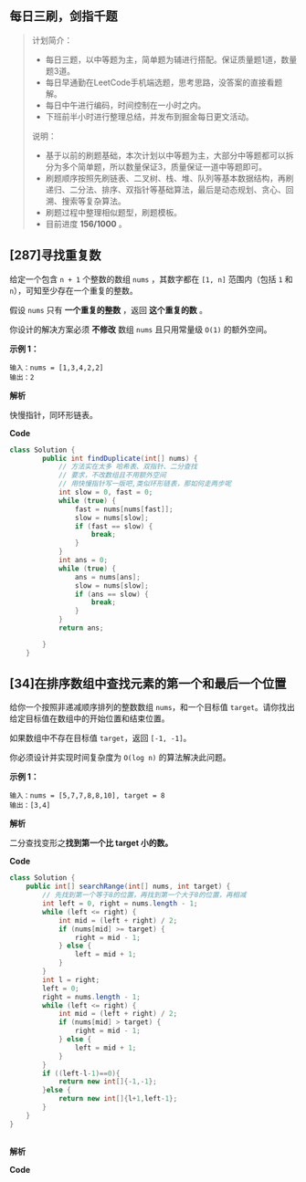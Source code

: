 ## 每日三刷，剑指千题

> 计划简介：
>
> - 每日三题，以中等题为主，简单题为辅进行搭配。保证质量题1道，数量题3道。
> - 每日早通勤在LeetCode手机端选题，思考思路，没答案的直接看题解。
> - 每日中午进行编码，时间控制在一小时之内。
> - 下班前半小时进行整理总结，并发布到掘金每日更文活动。
>
> 说明：
>
> - 基于以前的刷题基础，本次计划以中等题为主，大部分中等题都可以拆分为多个简单题，所以数量保证3，质量保证一道中等题即可。
> - 刷题顺序按照先刷链表、二叉树、栈、堆、队列等基本数据结构，再刷递归、二分法、排序、双指针等基础算法，最后是动态规划、贪心、回溯、搜索等复杂算法。
> - 刷题过程中整理相似题型，刷题模板。
> - 目前进度 **156/1000** 。



## [287]寻找重复数

给定一个包含 `n + 1` 个整数的数组 `nums` ，其数字都在 `[1, n]` 范围内（包括 `1` 和 `n`），可知至少存在一个重复的整数。

假设 `nums` 只有 **一个重复的整数** ，返回 **这个重复的数** 。

你设计的解决方案必须 **不修改** 数组 `nums` 且只用常量级 `O(1)` 的额外空间。



**示例 1：**

```
输入：nums = [1,3,4,2,2]
输出：2
```



**解析**

快慢指针，同环形链表。

**Code**

```java
class Solution {
        public int findDuplicate(int[] nums) {
            // 方法实在太多 哈希表、双指针、二分查找
            // 要求，不改数组且不用额外空间
            // 用快慢指针写一版吧,类似环形链表，那如何走两步呢
            int slow = 0, fast = 0;
            while (true) {
                fast = nums[nums[fast]];
                slow = nums[slow];
                if (fast == slow) {
                    break;
                }
            }
            int ans = 0;
            while (true) {
                ans = nums[ans];
                slow = nums[slow];
                if (ans == slow) {
                    break;
                }
            }
            return ans;

        }
    }
```

## [34]在排序数组中查找元素的第一个和最后一个位置

给你一个按照非递减顺序排列的整数数组 `nums`，和一个目标值 `target`。请你找出给定目标值在数组中的开始位置和结束位置。

如果数组中不存在目标值 `target`，返回 `[-1, -1]`。

你必须设计并实现时间复杂度为 `O(log n)` 的算法解决此问题。



**示例 1：**

```
输入：nums = [5,7,7,8,8,10], target = 8
输出：[3,4]
```



**解析**

二分查找变形之**找到第一个比 target 小的数。**

**Code**

```java
class Solution {
    public int[] searchRange(int[] nums, int target) {
        // 先找到第一个等于8的位置，再找到第一个大于8的位置，再相减
        int left = 0, right = nums.length - 1;
        while (left <= right) {
            int mid = (left + right) / 2;
            if (nums[mid] >= target) {
                right = mid - 1;
            } else {
                left = mid + 1;
            }
        }
        int l = right;
        left = 0;
        right = nums.length - 1;
        while (left <= right) {
            int mid = (left + right) / 2;
            if (nums[mid] > target) {
                right = mid - 1;
            } else {
                left = mid + 1;
            }
        }
        if ((left-l-1)==0){
            return new int[]{-1,-1};
        }else {
            return new int[]{l+1,left-1};
        }
    }
}
```

## 



**解析**



**Code**

```java

```

